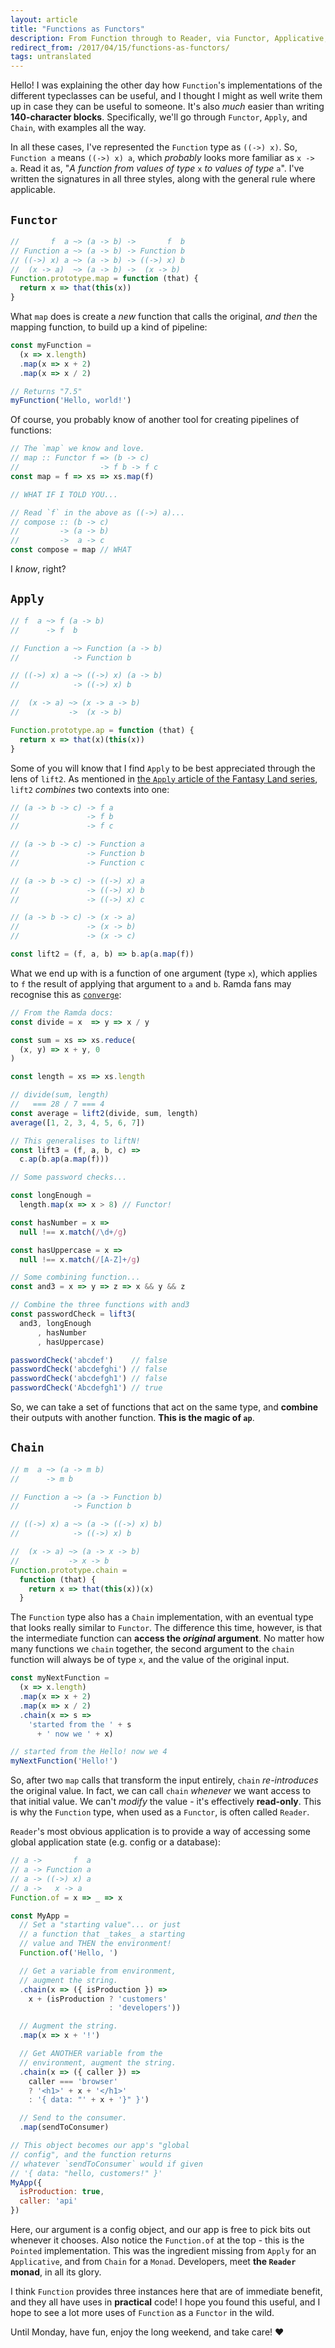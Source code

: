 ```yaml
---
layout: article
title: "Functions as Functors"
description: From Function through to Reader, via Functor, Applicative, and Monad.
redirect_from: /2017/04/15/functions-as-functors/
tags: untranslated
---
```


Hello! I was explaining the other day how `Function`'s implementations of the different typeclasses can be useful, and I thought I might as well write them up in case they can be useful to someone. It's also _much_ easier than writing **140-character blocks**. Specifically, we'll go through `Functor`, `Apply`, and `Chain`, with examples all the way.

In all these cases, I've represented the `Function` type as `((->) x)`. So, `Function a` means `((->) x) a`, which _probably_ looks more familiar as `x -> a`. Read it as, "_A function from values of type_ `x` _to values of type_ `a`". I've written the signatures in all three styles, along with the general rule where applicable.

## `Functor`

```javascript
//       f  a ~> (a -> b) ->       f  b
// Function a ~> (a -> b) -> Function b
// ((->) x) a ~> (a -> b) -> ((->) x) b
//  (x -> a)  ~> (a -> b) ->  (x -> b)
Function.prototype.map = function (that) {
  return x => that(this(x))
}
```

What `map` does is create a _new_ function that calls the original, _and then_ the mapping function, to build up a kind of pipeline:

```javascript
const myFunction =
  (x => x.length)
  .map(x => x + 2)
  .map(x => x / 2)

// Returns "7.5"
myFunction('Hello, world!')
```

Of course, you probably know of another tool for creating pipelines of functions:

```javascript
// The `map` we know and love.
// map :: Functor f => (b -> c)
//                  -> f b -> f c
const map = f => xs => xs.map(f)

// WHAT IF I TOLD YOU...

// Read `f` in the above as ((->) a)...
// compose :: (b -> c)
//         -> (a -> b)
//         ->  a -> c
const compose = map // WHAT
```

I _know_, right?

## `Apply`

```javascript
// f  a ~> f (a -> b)
//      -> f  b

// Function a ~> Function (a -> b)
//            -> Function b

// ((->) x) a ~> ((->) x) (a -> b)
//            -> ((->) x) b

//  (x -> a) ~> (x -> a -> b)
//           ->  (x -> b)

Function.prototype.ap = function (that) {
  return x => that(x)(this(x))
}
```

Some of you will know that I find `Apply` to be best appreciated through the lens of `lift2`. As mentioned in [the `Apply` article of the Fantasy Land series](http://www.tomharding.me/2017/04/10/fantas-eel-and-specification-8/), `lift2` _combines_ two contexts into one:

```javascript
// (a -> b -> c) -> f a
//               -> f b
//               -> f c

// (a -> b -> c) -> Function a
//               -> Function b
//               -> Function c

// (a -> b -> c) -> ((->) x) a
//               -> ((->) x) b
//               -> ((->) x) c

// (a -> b -> c) -> (x -> a)
//               -> (x -> b)
//               -> (x -> c)

const lift2 = (f, a, b) => b.ap(a.map(f))
```

What we end up with is a function of one argument (type `x`), which applies to `f` the result of applying that argument to `a` and `b`. Ramda fans may recognise this as [`converge`](http://ramdajs.com/docs/#converge):

```javascript
// From the Ramda docs:
const divide = x  => y => x / y

const sum = xs => xs.reduce(
  (x, y) => x + y, 0
)

const length = xs => xs.length

// divide(sum, length)
//   === 28 / 7 === 4
const average = lift2(divide, sum, length)
average([1, 2, 3, 4, 5, 6, 7])

// This generalises to liftN!
const lift3 = (f, a, b, c) =>
  c.ap(b.ap(a.map(f)))

// Some password checks...

const longEnough =
  length.map(x => x > 8) // Functor!

const hasNumber = x =>
  null !== x.match(/\d+/g)

const hasUppercase = x =>
  null !== x.match(/[A-Z]+/g)

// Some combining function...
const and3 = x => y => z => x && y && z

// Combine the three functions with and3
const passwordCheck = lift3(
  and3, longEnough
      , hasNumber
      , hasUppercase)

passwordCheck('abcdef')    // false
passwordCheck('abcdefghi') // false
passwordCheck('abcdefgh1') // false
passwordCheck('Abcdefgh1') // true
```

So, we can take a set of functions that act on the same type, and **combine** their outputs with another function. **This is the magic of `ap`**.

## `Chain`

```javascript
// m  a ~> (a -> m b)
//      -> m b

// Function a ~> (a -> Function b)
//            -> Function b

// ((->) x) a ~> (a -> ((->) x) b)
//            -> ((->) x) b

//  (x -> a) ~> (a -> x -> b)
//           -> x -> b
Function.prototype.chain =
  function (that) {
    return x => that(this(x))(x)
  }
```

The `Function` type also has a `Chain` implementation, with an eventual type that looks really similar to `Functor`. The difference this time, however, is that the intermediate function can **access the _original_ argument**. No matter how many functions we `chain` together, the second argument to the `chain` function will always be of type `x`, and the value of the original input.

```javascript
const myNextFunction =
  (x => x.length)
  .map(x => x + 2)
  .map(x => x / 2)
  .chain(x => s =>
    'started from the ' + s
      + ' now we ' + x)

// started from the Hello! now we 4
myNextFunction('Hello!')
```

So, after two `map` calls that transform the input entirely, `chain` _re-introduces_ the original value. In fact, we can call `chain` _whenever_ we want access to that initial value. We can't _modify_ the value - it's effectively **read-only**. This is why the `Function` type, when used as a `Functor`, is often called `Reader`.

`Reader`'s most obvious application is to provide a way of accessing some global application state (e.g. config or a database):

```javascript
// a ->       f  a
// a -> Function a
// a -> ((->) x) a
// a ->   x -> a
Function.of = x => _ => x

const MyApp =
  // Set a "starting value"... or just
  // a function that _takes_ a starting
  // value and THEN the environment!
  Function.of('Hello, ')

  // Get a variable from environment,
  // augment the string.
  .chain(x => ({ isProduction }) =>
    x + (isProduction ? 'customers'
                      : 'developers'))

  // Augment the string.
  .map(x => x + '!')

  // Get ANOTHER variable from the
  // environment, augment the string.
  .chain(x => ({ caller }) =>
    caller === 'browser'
    ? '<h1>' + x + '</h1>'
    : '{ data: "' + x + '}" }')

  // Send to the consumer.
  .map(sendToConsumer)

// This object becomes our app's "global
// config", and the function returns
// whatever `sendToConsumer` would if given
// '{ data: "hello, customers!" }'
MyApp({
  isProduction: true,
  caller: 'api'
})
```

Here, our argument is a config object, and our app is free to pick bits out whenever it chooses. Also notice the `Function.of` at the top - this is the `Pointed` implementation. This was the ingredient missing from `Apply` for an `Applicative`, and from `Chain` for a `Monad`. Developers, meet **the `Reader` monad**, in all its glory.

I think `Function` provides three instances here that are of immediate benefit, and they all have uses in **practical** code! I hope you found this useful, and I hope to see a lot more uses of `Function` as a `Functor`  in the wild.

Until Monday, have fun, enjoy the long weekend, and take care! &hearts;
